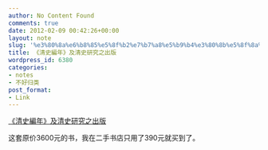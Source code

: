 ```yaml
---
author: No Content Found
comments: true
date: 2012-02-09 00:42:26+00:00
layout: note
slug: '%e3%80%8a%e6%b8%85%e5%8f%b2%e7%b7%a8%e5%b9%b4%e3%80%8b%e5%8f%8a%e6%b8%85%e5%8f%b2%e7%a0%94%e7%a9%b6%e4%b9%8b%e5%87%ba%e7%89%88'
title: 《清史編年》及清史研究之出版
wordpress_id: 6380
categories:
- notes
- 不好归类
post_format:
- Link
---
```


[《清史編年》及清史研究之出版](http://big5.china.com.cn/chinese/zhuanti/583423.htm)

这套原价3600元的书，我在二手书店只用了390元就买到了。
